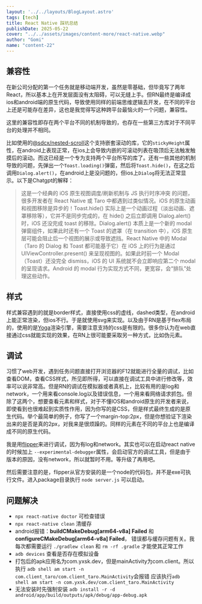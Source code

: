 ```yaml
---
layout: '../../layouts/BlogLayout.astro'
tags: [tech]
title: React Native 踩坑总结
publishDate: 2025-05-22
cover: "../../assets/images/content-more/react-native.webp"
author: "Gomi"
name: "content-22"
---
```

## 兼容性

在新公司分配的第一个任务就是移动端开发，虽然是零基础，但毕竟写了两年React，所以基本上在开发层面没有太阻碍，可以无缝上手。但RN最终是编译成ios和android端的原生代码，导致使用同样的前端思维逻辑去开发，在不同的平台上还是可能存在差异，这也是我觉得写这种跨平台最恼火的一个问题，兼容性。

这里的兼容性即存在两个平台不同的机制导致的，也存在一些第三方库对于不同平台的处理并不相同。

比如使用的[@sdcx/nested-scroll](https://www.npmjs.com/package/@sdcx/nested-scroll)这个支持嵌套滚动的库，它的`stickyHeight`属性，在android上表现正常，在ios上会导致内嵌的可滚动列表在吸顶后无法触发触摸后的滚动。而这已经是一个专为支持两个平台所写的库了。还有一些其他的机制导致的问题，先弹出一个`Toast.loading()`弹窗，然后将`Toast.hide()`，在这之后调用`Dialog.alert()`，在android上是没问题的，但ios上`Dialog`将无法正常显示。以下是Chatgpt的解释：

> 这是一个经典的 iOS 原生视图调度/刷新机制与 JS 执行时序冲突 的问题，很多开发者在 React Native 或 Taro 中都遇到过类似情况。iOS 的原生动画和视图移除是异步的！Toast.hide() 实际上是一个动画过程（淡出动画、遮罩移除等），它并不是同步完成的，在 hide() 之后立即调用 Dialog.alert() 时，iOS 还没完成 toast 的移除。Dialog.alert() 本质上是一个新的 modal 弹窗组件，如果此时还有一个 Toast 的遮罩（在 transition 中），iOS 原生层可能会阻止后一个视图的展示或导致遮挡。React Native 中的 Modal（Taro 的 Dialog 和 Toast 都可能基于它）在 iOS 上的行为是通过 UIViewController.present() 来呈现视图的。如果此时前一个 Modal（Toast）还没完全 dismiss，iOS 的 UI 系统就不会立即响应第二个 modal 的呈现请求。Android 的 modal 行为实现方式不同，更宽容，会“排队”处理这些动作。

## 样式
样式兼容遇到的就是border样式，直接使用css的虚线，dashed类型，在android上能正常渲染，但ios不行。于是就使用svg来实现。以及由于RN是基于flex布局的，使用的是[Yoga](https://github.com/facebook/yoga)渲染引擎，需要注意支持的css是有限的。很多你认为在web直接通过css就能实现的效果，在RN上很可能要采取另一种方式，比如伪元素。


## 调试
习惯了web开发，遇到任务问题直接打开浏览器的F12就能进行全量的调试，比如查看DOM，查看CSS样式，所见即所得，可以直接在调试工具中进行修改等，效率可以说非常高。但是RN的调试在模拟器或者真机上，比较有用的是log和network，一个用来看console.log以及错误信息，一个用来看网络请求抓包。但除了这两个，想要查看元素和样式，对于不懂IOS和android原生的开发者来说，即使看到也很难起到实质性作用，因为你写的是CSS，但是样式最终生成的是原生代码。举个最简单的例子，你写了一个margin-top:2px，但是你想验证下渲染出来的是否是真的2px，对我来是很烦躁的。同样的元素在不同的平台上也是编译成不同的原生代码。

我是用[flipper](https://fbflipper.com/)来进行调试，因为有log和network。其实也可以在启动react native的时候加上 `--experimental-debugger`属性，会启动官方的调试工具，但是由于版本的原因，没有network，所以就暂时不用。等升级了再用吧。

然后需要注意的是，flipper从官方安装的是一个node的代码包，并不是exe可执行文件。进入package目录执行 `node server.js` 可以启动。

## 问题解决
- `npx react-native doctor` 可检查错误
- `npx react-native clean` 清缓存
- android报错：**buildCMakeDebug[arm64-v8a] Failed** 和 **configureCMakeDebug[arm64-v8a] Failed**， 错误都与缓存问题有关。我每次都需要运行 `./gradlew clean` 和 `rm -rf .gradle` 才能使其正常工作
- `adb devices` 查看是否存在模拟设备
- 打包后的apk应用名为com.yxsk.dev，但是mainActivity为com.client。所以执行
`adb shell am start -n com.client_taro/com.client_taro.MainActivity`会报错
应该执行`adb shell am start -n com.yxsk.dev/com.client_taro.MainActivity`
- 无法安装时先强制安装 `adb install -r -d android/app/build/outputs/apk/debug/app-debug.apk`



